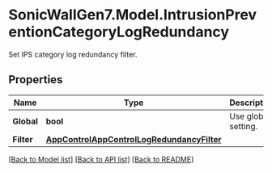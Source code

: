 # SonicWallGen7.Model.IntrusionPreventionCategoryLogRedundancy
Set IPS category log redundancy filter.

## Properties

Name | Type | Description | Notes
------------ | ------------- | ------------- | -------------
**Global** | **bool** | Use global setting. | [optional] 
**Filter** | [**AppControlAppControlLogRedundancyFilter**](AppControlAppControlLogRedundancyFilter.md) |  | [optional] 

[[Back to Model list]](../README.md#documentation-for-models) [[Back to API list]](../README.md#documentation-for-api-endpoints) [[Back to README]](../README.md)

